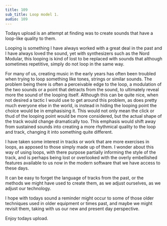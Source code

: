 ```yaml
---
title: 109
sub_title: Loop model 1.
audio: 109
---
```


Todays upload is an attempt at finding was to create sounds that have a loop-like quality to them.

Looping is something I have always worked with a great deal in the past and I have always loved the sound, yet with synthesizers such as the Nord Modular, this looping is kind of lost to be replaced with sounds that although sometimes repetitive, simply do not loop in the same way.

For many of us, creating music in the early years has often been troubled when trying to loop something like tones, strings or similar sounds. The problem being there is often a perceivable edge to the loop, a modulation of the two sounds or a point that detracts from the sound, to ultimately reveal more the sound of the looping itself. Although this can be quite nice, when not desired a tactic I would use to get around this problem, as does pretty much everyone else in the world, is instead in hiding the looping point the choice would be in emphasising it. This would not only mean the click or thud of the looping point would be more considered, but the actual shape of the track would change dramatically too. This emphasis would shift away from sustained sounds into creating a more rhythmical quality to the loop and track, changing it into something quite different.

I have taken some interest in tracks or work that are more exercises in loops, as apposed to those simply made up of them. I wonder about this way of using loops, with there purpose partially informing the style of the track, and is perhaps being lost or overlooked with the overly embellished features available to us now in the modern software that we have access to these days. 

It can be easy to forget the language of tracks from the past, or the methods we might have used to create them, as we adjust ourselves, as we adjust our technology.

I hope with todays sound a reminder might occur to some of those older techniques used in older equipment or times past, and maybe we might revisit them, taking with us our new and present day perspective.

Enjoy todays upload.